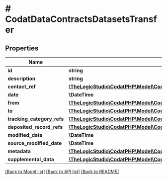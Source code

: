 # # CodatDataContractsDatasetsTransfer

## Properties

Name | Type | Description | Notes
------------ | ------------- | ------------- | -------------
**id** | **string** |  | [optional]
**description** | **string** |  | [optional]
**contact_ref** | [**\TheLogicStudio\CodatPHP\Model\CodatDataContractsDatasetsContactRef**](CodatDataContractsDatasetsContactRef.md) |  | [optional]
**date** | **\DateTime** |  | [optional]
**from** | [**\TheLogicStudio\CodatPHP\Model\CodatDataContractsDatasetsFromAccount**](CodatDataContractsDatasetsFromAccount.md) |  | [optional]
**to** | [**\TheLogicStudio\CodatPHP\Model\CodatDataContractsDatasetsToAccount**](CodatDataContractsDatasetsToAccount.md) |  | [optional]
**tracking_category_refs** | [**\TheLogicStudio\CodatPHP\Model\CodatDataContractsDatasetsTrackingCategoryRef[]**](CodatDataContractsDatasetsTrackingCategoryRef.md) |  | [optional]
**deposited_record_refs** | [**\TheLogicStudio\CodatPHP\Model\CodatDataContractsDatasetsRecordRef[]**](CodatDataContractsDatasetsRecordRef.md) |  | [optional]
**modified_date** | **\DateTime** |  | [optional]
**source_modified_date** | **\DateTime** |  | [optional]
**metadata** | [**\TheLogicStudio\CodatPHP\Model\CodatDataContractsDatasetsMetadata**](CodatDataContractsDatasetsMetadata.md) |  | [optional]
**supplemental_data** | [**\TheLogicStudio\CodatPHP\Model\CodatDataContractsDatasetsDataInterfacesSupplementalData**](CodatDataContractsDatasetsDataInterfacesSupplementalData.md) |  | [optional]

[[Back to Model list]](../../README.md#models) [[Back to API list]](../../README.md#endpoints) [[Back to README]](../../README.md)
